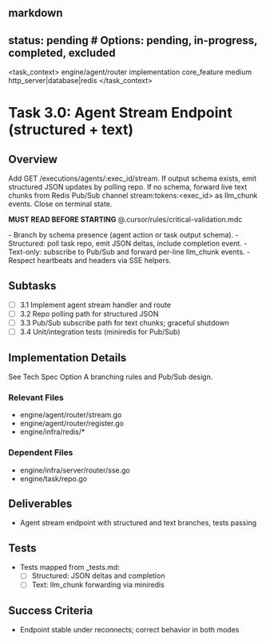 ## markdown

## status: pending # Options: pending, in-progress, completed, excluded

<task_context>
<domain>engine/agent/router</domain>
<type>implementation</type>
<scope>core_feature</scope>
<complexity>medium</complexity>
<dependencies>http_server|database|redis</dependencies>
</task_context>

# Task 3.0: Agent Stream Endpoint (structured + text)

## Overview

Add GET /executions/agents/:exec_id/stream. If output schema exists, emit structured JSON updates by polling repo. If no schema, forward live text chunks from Redis Pub/Sub channel stream:tokens:<exec_id> as llm_chunk events. Close on terminal state.

<critical>**MUST READ BEFORE STARTING** @.cursor/rules/critical-validation.mdc</critical>

<requirements>
- Branch by schema presence (agent action or task output schema).
- Structured: poll task repo, emit JSON deltas, include completion event.
- Text-only: subscribe to Pub/Sub and forward per-line llm_chunk events.
- Respect heartbeats and headers via SSE helpers.
</requirements>

## Subtasks

- [ ] 3.1 Implement agent stream handler and route
- [ ] 3.2 Repo polling path for structured JSON
- [ ] 3.3 Pub/Sub subscribe path for text chunks; graceful shutdown
- [ ] 3.4 Unit/integration tests (miniredis for Pub/Sub)

## Implementation Details

See Tech Spec Option A branching rules and Pub/Sub design.

### Relevant Files

- engine/agent/router/stream.go
- engine/agent/router/register.go
- engine/infra/redis/\*

### Dependent Files

- engine/infra/server/router/sse.go
- engine/task/repo.go

## Deliverables

- Agent stream endpoint with structured and text branches, tests passing

## Tests

- Tests mapped from \_tests.md:
  - [ ] Structured: JSON deltas and completion
  - [ ] Text: llm_chunk forwarding via miniredis

## Success Criteria

- Endpoint stable under reconnects; correct behavior in both modes

